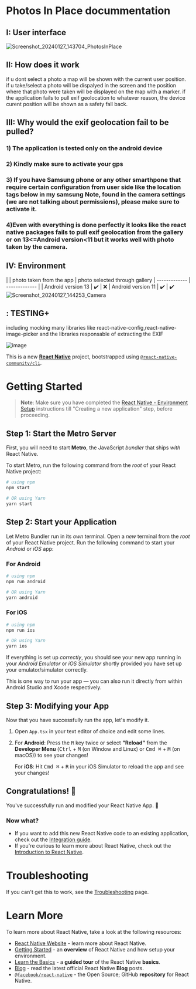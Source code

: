 # Photos In Place docummentation

## I: User interface

![Screenshot_20240127_143704_PhotosInPlace](https://github.com/abdelhalim97/Photos-in-place/assets/47896397/ae84ba2f-c928-4452-ad76-b81ffe0d5ef6)


## II: How does it work
if u dont select a photo a map will be shown with the current user position.
if u take/select a photo will be dispalyed in the screen and the position where that photo were taken will be displayed on the map with a marker.
if the application fails to pull exif geolocation to whatever reason, the device curent position will be shown as a safety fall back.

## III: Why would the exif geolocation fail to be pulled?

### 1) The application is tested only on the android device
### 2) Kindly make sure to activate your gps
### 3) If you have Samsung phone or any other smarthpone that require certain configuration from user side like the location tags below in my samsung Note, found in the camera settings (we are not talking about permissions), please make sure to activate it. 
### 4)Even with everything is done perfectly it looks like the react native packages fails to pull exif geolocation from the gallery or on 13<=Android version<11 but it works well with photo taken by the camera.

## IV: Environment

|                     | photo taken from the app  | photo selected through gallery
| -------------       | -------------             |
| Android version 13  | :heavy_check_mark:        | :x:
| Android version 11  | :heavy_check_mark:        | :heavy_check_mark:
![Screenshot_20240127_144253_Camera](https://github.com/abdelhalim97/Photos-in-place/assets/47896397/1a0613bc-4e82-4146-9f6c-9d40775d9820)


## : TESTING+
including mocking many libraries like react-native-config,react-native-image-picker and the libraries responsable of extracting the EXIF

![image](https://github.com/abdelhalim97/Photos-in-place/assets/47896397/08f45d32-fcfd-4e3b-a4d2-e498b8fcd4fe)


This is a new [**React Native**](https://reactnative.dev) project, bootstrapped using [`@react-native-community/cli`](https://github.com/react-native-community/cli).

# Getting Started

>**Note**: Make sure you have completed the [React Native - Environment Setup](https://reactnative.dev/docs/environment-setup) instructions till "Creating a new application" step, before proceeding.

## Step 1: Start the Metro Server

First, you will need to start **Metro**, the JavaScript _bundler_ that ships _with_ React Native.

To start Metro, run the following command from the _root_ of your React Native project:

```bash
# using npm
npm start

# OR using Yarn
yarn start
```

## Step 2: Start your Application

Let Metro Bundler run in its _own_ terminal. Open a _new_ terminal from the _root_ of your React Native project. Run the following command to start your _Android_ or _iOS_ app:

### For Android

```bash
# using npm
npm run android

# OR using Yarn
yarn android
```

### For iOS

```bash
# using npm
npm run ios

# OR using Yarn
yarn ios
```

If everything is set up _correctly_, you should see your new app running in your _Android Emulator_ or _iOS Simulator_ shortly provided you have set up your emulator/simulator correctly.

This is one way to run your app — you can also run it directly from within Android Studio and Xcode respectively.

## Step 3: Modifying your App

Now that you have successfully run the app, let's modify it.

1. Open `App.tsx` in your text editor of choice and edit some lines.
2. For **Android**: Press the <kbd>R</kbd> key twice or select **"Reload"** from the **Developer Menu** (<kbd>Ctrl</kbd> + <kbd>M</kbd> (on Window and Linux) or <kbd>Cmd ⌘</kbd> + <kbd>M</kbd> (on macOS)) to see your changes!

   For **iOS**: Hit <kbd>Cmd ⌘</kbd> + <kbd>R</kbd> in your iOS Simulator to reload the app and see your changes!

## Congratulations! :tada:

You've successfully run and modified your React Native App. :partying_face:

### Now what?

- If you want to add this new React Native code to an existing application, check out the [Integration guide](https://reactnative.dev/docs/integration-with-existing-apps).
- If you're curious to learn more about React Native, check out the [Introduction to React Native](https://reactnative.dev/docs/getting-started).

# Troubleshooting

If you can't get this to work, see the [Troubleshooting](https://reactnative.dev/docs/troubleshooting) page.

# Learn More

To learn more about React Native, take a look at the following resources:

- [React Native Website](https://reactnative.dev) - learn more about React Native.
- [Getting Started](https://reactnative.dev/docs/environment-setup) - an **overview** of React Native and how setup your environment.
- [Learn the Basics](https://reactnative.dev/docs/getting-started) - a **guided tour** of the React Native **basics**.
- [Blog](https://reactnative.dev/blog) - read the latest official React Native **Blog** posts.
- [`@facebook/react-native`](https://github.com/facebook/react-native) - the Open Source; GitHub **repository** for React Native.
